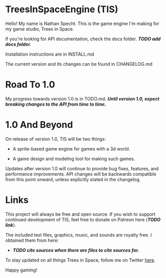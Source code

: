 # TreesInSpaceEngine (TIS)

Hello! 
My name is Nathan Specht. 
This is the game engine I'm making for my game studio, Trees in Space.

If you're looking for API documentation, check the docs folder. ***TODO add docs folder.***

Installation instructions are in INSTALL.md

The current version and its changes can be found in CHANGELOG.md

# Road To 1.0

My progress towards version 1.0 is in TODO.md. 
***Until version 1.0, expect breaking changes to the API from time to time.***

# 1.0 And Beyond

On release of version 1.0, TIS will be two things:

- A sprite-based game engine for games with a 3d world.

- A game design and modeling tool for making such games.

Updates after version 1.0 will continue to provide bug fixes, features, and performance improvements. 
API changes will be backwards compatible from this point onward, unless explicitly stated in the changelog.

# Links

This project will always be free and open source.
If you wish to support continued development of TIS, feel free to donate on Patreon here (***TODO link***).

The included test files, graphics, music, and sounds are royalty free.
I obtained them from here:

- ***TODO cite sources when there are files to cite sources for.***

To stay updated on all things Trees in Space, follow me on Twitter [here](https://twitter.com/Trees_In_Space).

Happy gaming!
